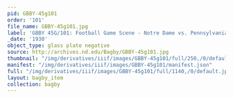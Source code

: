 ```yaml
---
pid: GBBY-45g101
order: '101'
file_name: GBBY-45g101.jpg
label: 'GBBY 45G/101: Football Game Scene - Notre Dame vs. Pennsylvania - 1930/1108'
_date: '1930'
object_type: glass plate negative
source: http://archives.nd.edu/Bagby/GBBY-45g101.jpg
thumbnail: "/img/derivatives/iiif/images/GBBY-45g101/full/250,/0/default.jpg"
manifest: "/img/derivatives/iiif/images/GBBY-45g101/manifest.json"
full: "/img/derivatives/iiif/images/GBBY-45g101/full/1140,/0/default.jpg"
layout: bagby_item
collection: bagby
---
```

